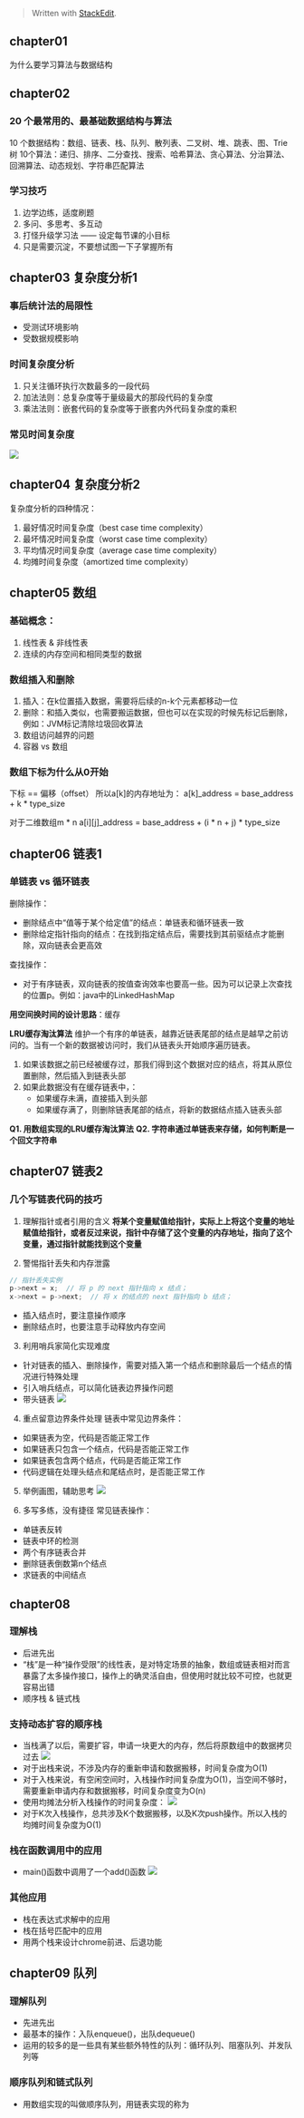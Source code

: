 


> Written with [StackEdit](https://stackedit.io/).

## chapter01

为什么要学习算法与数据结构



## chapter02
### 20 个最常用的、最基础数据结构与算法
10 个数据结构：数组、链表、栈、队列、散列表、二叉树、堆、跳表、图、Trie树
10个算法：递归、排序、二分查找、搜索、哈希算法、贪心算法、分治算法、回溯算法、动态规划、字符串匹配算法

### 学习技巧
1. 边学边练，适度刷题
2. 多问、多思考、多互动
3. 打怪升级学习法 —— 设定每节课的小目标
4. 只是需要沉淀，不要想试图一下子掌握所有


## chapter03 复杂度分析1

### 事后统计法的局限性
* 受测试环境影响
* 受数据规模影响

### 时间复杂度分析
1. 只关注循环执行次数最多的一段代码
2. 加法法则：总复杂度等于量级最大的那段代码的复杂度
3. 乘法法则：嵌套代码的复杂度等于嵌套内外代码复杂度的乘积

### 常见时间复杂度
![](https://static001.geekbang.org/resource/image/37/0a/3723793cc5c810e9d5b06bc95325bf0a.jpg)

## chapter04 复杂度分析2
复杂度分析的四种情况：
1. 最好情况时间复杂度（best case time complexity）
2. 最坏情况时间复杂度（worst case time complexity）
3. 平均情况时间复杂度（average case time complexity）
4. 均摊时间复杂度（amortized time complexity）

## chapter05 数组
### 基础概念：
1. 线性表 & 非线性表
2. 连续的内存空间和相同类型的数据

### 数组插入和删除
1. 插入：在k位置插入数据，需要将后续的n-k个元素都移动一位
2. 删除：和插入类似，也需要搬运数据，但也可以在实现的时候先标记后删除，例如：JVM标记清除垃圾回收算法
3. 数组访问越界的问题
4. 容器 vs 数组

### 数组下标为什么从0开始
下标 == 偏移（offset）
所以a[k]的内存地址为：
a[k]_address = base_address + k * type_size

对于二维数组m * n
a[i][j]_address = base_address + (i * n + j) * type_size

## chapter06 链表1
### 单链表 vs 循环链表
删除操作：
* 删除结点中“值等于某个给定值”的结点：单链表和循环链表一致
* 删除给定指针指向的结点：在找到指定结点后，需要找到其前驱结点才能删除，双向链表会更高效

查找操作：
* 对于有序链表，双向链表的按值查询效率也要高一些。因为可以记录上次查找的位置p。例如：java中的LinkedHashMap

**用空间换时间的设计思路**：缓存

**LRU缓存淘汰算法**
维护一个有序的单链表，越靠近链表尾部的结点是越早之前访问的。当有一个新的数据被访问时，我们从链表头开始顺序遍历链表。
1. 如果该数据之前已经被缓存过，那我们得到这个数据对应的结点，将其从原位置删除，然后插入到链表头部
2. 如果此数据没有在缓存链表中，：
	* 如果缓存未满，直接插入到头部
	* 如果缓存满了，则删除链表尾部的结点，将新的数据结点插入链表头部

**Q1. 用数组实现的LRU缓存淘汰算法**
**Q2. 字符串通过单链表来存储，如何判断是一个回文字符串**


## chapter07 链表2
### 几个写链表代码的技巧
1. 理解指针或者引用的含义
**将某个变量赋值给指针，实际上上将这个变量的地址赋值给指针，或者反过来说，指针中存储了这个变量的内存地址，指向了这个变量，通过指针就能找到这个变量**

2. 警惕指针丢失和内存泄露
```c
// 指针丢失实例
p->next = x;  // 将 p 的 next 指针指向 x 结点；
x->next = p->next;  // 将 x 的结点的 next 指针指向 b 结点；
```
* 插入结点时，要注意操作顺序
* 删除结点时，也要注意手动释放内存空间

3. 利用哨兵家简化实现难度
* 针对链表的插入、删除操作，需要对插入第一个结点和删除最后一个结点的情况进行特殊处理
* 引入哨兵结点，可以简化链表边界操作问题
* 带头链表
![](https://static001.geekbang.org/resource/image/7d/c7/7d22d9428bdbba96bfe388fe1e3368c7.jpg)

4. 重点留意边界条件处理
链表中常见边界条件：
* 如果链表为空，代码是否能正常工作
* 如果链表只包含一个结点，代码是否能正常工作
* 如果链表包含两个结点，代码是否能正常工作
* 代码逻辑在处理头结点和尾结点时，是否能正常工作

5. 举例画图，辅助思考
![](https://static001.geekbang.org/resource/image/4a/f8/4a701dd79b59427be654261805b349f8.jpg)

6. 多写多练，没有捷径
常见链表操作：
* 单链表反转
* 链表中环的检测
* 两个有序链表合并
* 删除链表倒数第n个结点
* 求链表的中间结点


## chapter08 

### 理解栈
* 后进先出
* “栈”是一种“操作受限”的线性表，是对特定场景的抽象，数组或链表相对而言暴露了太多操作接口，操作上的确灵活自由，但使用时就比较不可控，也就更容易出错
* 顺序栈 & 链式栈

### 支持动态扩容的顺序栈
* 当栈满了以后，需要扩容，申请一块更大的内存，然后将原数组中的数据拷贝过去
![](https://static001.geekbang.org/resource/image/b1/da/b193adf5db4356d8ab35a1d32142b3da.jpg)
* 对于出栈来说，不涉及内存的重新申请和数据搬移，时间复杂度为O(1)
* 对于入栈来说，有空闲空间时，入栈操作时间复杂度为O(1)，当空间不够时，需要重新申请内存和数据搬移，时间复杂度变为O(n)
* 使用均摊法分析入栈操作的时间复杂度：
![](https://static001.geekbang.org/resource/image/c9/bb/c936a39ad54a9fdf526e805dc18cf6bb.jpg)
* 对于K次入栈操作，总共涉及K个数据搬移，以及K次push操作。所以入栈的均摊时间复杂度为O(1)

### 栈在函数调用中的应用
* main()函数中调用了一个add()函数
![](https://static001.geekbang.org/resource/image/17/1c/17b6c6711e8d60b61d65fb0df5559a1c.jpg)

### 其他应用
* 栈在表达式求解中的应用
* 栈在括号匹配中的应用
* 用两个栈来设计chrome前进、后退功能


## chapter09 队列
### 理解队列
* 先进先出
* 最基本的操作：入队enqueue()，出队dequeue()
* 运用的较多的是一些具有某些额外特性的队列：循环队列、阻塞队列、并发队列等

### 顺序队列和链式队列
* 用数组实现的叫做顺序队列，用链表实现的称为

<!--stackedit_data:
eyJoaXN0b3J5IjpbLTU5NDczNTgxMCw1NjI0NTI1NTEsMTAzND
EwNTcxMCwzNTYyMjU3MjAsLTExMTMwNTc4OTksLTE0NjcwMjM4
NDEsLTc1ODY0MzY1LC0xMzc1MjQ4MzEyLDcwMzExMDIzMl19
-->